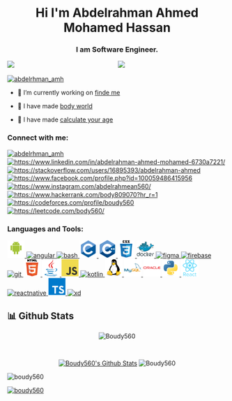 <h1 align="center">Hi  I'm Abdelrahman Ahmed Mohamed Hassan</h1>
<h3 align="center">I am Software Engineer.</h3>

<img align="right" src="https://firebasestorage.googleapis.com/v0/b/homeapp-f3373.appspot.com/o/(Animated%20Pics)%20Meatty's%20FFS%20Comments%20and%20etags.gif?alt=media&token=716f6e14-6cfb-46d5-947f-621bf873b935" width = 250px />
<img align="lift" src="https://user-images.githubusercontent.com/63050133/156676671-d5b2e362-97d4-4404-9447-dd71ddfea82f.gif" width = 150px/>


<p align="left"> <a href="https://twitter.com/abdelrhman_amh" target="blank"><img src="https://img.shields.io/twitter/follow/abdelrhman_amh?logo=twitter&style=for-the-badge" alt="abdelrhman_amh" /></a> </p>

- 🔭 I’m currently working on [finde me](https://play.google.com/store/apps/details?id=com.calcmyage1.calckmyage.ClacMyAge)

- 🤝 I have made [body world](https://play.google.com/store/apps/details?id=com.bodyworld1)

- 🤝 I have made [calculate your age](https://play.google.com/store/apps/details?id=com.calcmyage1.calckmyage.ClacMyAge)


<h3 align="left">Connect with me:</h3>
<p align="left">
<a href="https://twitter.com/abdelrhman_amh" target="blank"><img align="center" src="https://raw.githubusercontent.com/rahuldkjain/github-profile-readme-generator/master/src/images/icons/Social/twitter.svg" alt="abdelrhman_amh" height="30" width="40" /></a>
<a href="https://linkedin.com/in/https://www.linkedin.com/in/abdelrahman-ahmed-mohamed-6730a7221/" target="blank"><img align="center" src="https://raw.githubusercontent.com/rahuldkjain/github-profile-readme-generator/master/src/images/icons/Social/linked-in-alt.svg" alt="https://www.linkedin.com/in/abdelrahman-ahmed-mohamed-6730a7221/" height="30" width="40" /></a>
<a href="https://stackoverflow.com/users/https://stackoverflow.com/users/16895393/abdelrahman-ahmed" target="blank"><img align="center" src="https://raw.githubusercontent.com/rahuldkjain/github-profile-readme-generator/master/src/images/icons/Social/stack-overflow.svg" alt="https://stackoverflow.com/users/16895393/abdelrahman-ahmed" height="30" width="40" /></a>
<a href="https://fb.com/https://www.facebook.com/profile.php?id=100059486415956" target="blank"><img align="center" src="https://raw.githubusercontent.com/rahuldkjain/github-profile-readme-generator/master/src/images/icons/Social/facebook.svg" alt="https://www.facebook.com/profile.php?id=100059486415956" height="30" width="40" /></a>
<a href="https://instagram.com/https://www.instagram.com/abdelrahmean560/" target="blank"><img align="center" src="https://raw.githubusercontent.com/rahuldkjain/github-profile-readme-generator/master/src/images/icons/Social/instagram.svg" alt="https://www.instagram.com/abdelrahmean560/" height="30" width="40" /></a>
<a href="https://www.hackerrank.com/https://www.hackerrank.com/body809070?hr_r=1" target="blank"><img align="center" src="https://raw.githubusercontent.com/rahuldkjain/github-profile-readme-generator/master/src/images/icons/Social/hackerrank.svg" alt="https://www.hackerrank.com/body809070?hr_r=1" height="30" width="40" /></a>
<a href="https://codeforces.com/profile/https://codeforces.com/profile/boudy560" target="blank"><img align="center" src="https://raw.githubusercontent.com/rahuldkjain/github-profile-readme-generator/master/src/images/icons/Social/codeforces.svg" alt="https://codeforces.com/profile/boudy560" height="30" width="40" /></a>
<a href="https://www.leetcode.com/https://leetcode.com/body560/" target="blank"><img align="center" src="https://raw.githubusercontent.com/rahuldkjain/github-profile-readme-generator/master/src/images/icons/Social/leet-code.svg" alt="https://leetcode.com/body560/" height="30" width="40" /></a>
</p>

<h3 align="left">Languages and Tools:</h3>
<p align="left"> <a href="https://developer.android.com" target="_blank" rel="noreferrer"> <img src="https://raw.githubusercontent.com/devicons/devicon/master/icons/android/android-original-wordmark.svg" alt="android" width="40" height="40"/> </a> <a href="https://angular.io" target="_blank" rel="noreferrer"> <img src="https://angular.io/assets/images/logos/angular/angular.svg" alt="angular" width="40" height="40"/> </a> <a href="https://www.gnu.org/software/bash/" target="_blank" rel="noreferrer"> <img src="https://www.vectorlogo.zone/logos/gnu_bash/gnu_bash-icon.svg" alt="bash" width="40" height="40"/> </a> <a href="https://www.cprogramming.com/" target="_blank" rel="noreferrer"> <img src="https://raw.githubusercontent.com/devicons/devicon/master/icons/c/c-original.svg" alt="c" width="40" height="40"/> </a> <a href="https://www.w3schools.com/cpp/" target="_blank" rel="noreferrer"> <img src="https://raw.githubusercontent.com/devicons/devicon/master/icons/cplusplus/cplusplus-original.svg" alt="cplusplus" width="40" height="40"/> </a> <a href="https://www.w3schools.com/css/" target="_blank" rel="noreferrer"> <img src="https://raw.githubusercontent.com/devicons/devicon/master/icons/css3/css3-original-wordmark.svg" alt="css3" width="40" height="40"/> </a> <a href="https://www.docker.com/" target="_blank" rel="noreferrer"> <img src="https://raw.githubusercontent.com/devicons/devicon/master/icons/docker/docker-original-wordmark.svg" alt="docker" width="40" height="40"/> </a> <a href="https://www.figma.com/" target="_blank" rel="noreferrer"> <img src="https://www.vectorlogo.zone/logos/figma/figma-icon.svg" alt="figma" width="40" height="40"/> </a> <a href="https://firebase.google.com/" target="_blank" rel="noreferrer"> <img src="https://www.vectorlogo.zone/logos/firebase/firebase-icon.svg" alt="firebase" width="40" height="40"/> </a> <a href="https://git-scm.com/" target="_blank" rel="noreferrer"> <img src="https://www.vectorlogo.zone/logos/git-scm/git-scm-icon.svg" alt="git" width="40" height="40"/> </a> <a href="https://www.w3.org/html/" target="_blank" rel="noreferrer"> <img src="https://raw.githubusercontent.com/devicons/devicon/master/icons/html5/html5-original-wordmark.svg" alt="html5" width="40" height="40"/> </a> <a href="https://www.java.com" target="_blank" rel="noreferrer"> <img src="https://raw.githubusercontent.com/devicons/devicon/master/icons/java/java-original.svg" alt="java" width="40" height="40"/> </a> <a href="https://developer.mozilla.org/en-US/docs/Web/JavaScript" target="_blank" rel="noreferrer"> <img src="https://raw.githubusercontent.com/devicons/devicon/master/icons/javascript/javascript-original.svg" alt="javascript" width="40" height="40"/> </a> <a href="https://kotlinlang.org" target="_blank" rel="noreferrer"> <img src="https://www.vectorlogo.zone/logos/kotlinlang/kotlinlang-icon.svg" alt="kotlin" width="40" height="40"/> </a> <a href="https://www.linux.org/" target="_blank" rel="noreferrer"> <img src="https://raw.githubusercontent.com/devicons/devicon/master/icons/linux/linux-original.svg" alt="linux" width="40" height="40"/> </a> <a href="https://www.mysql.com/" target="_blank" rel="noreferrer"> <img src="https://raw.githubusercontent.com/devicons/devicon/master/icons/mysql/mysql-original-wordmark.svg" alt="mysql" width="40" height="40"/> </a> <a href="https://www.oracle.com/" target="_blank" rel="noreferrer"> <img src="https://raw.githubusercontent.com/devicons/devicon/master/icons/oracle/oracle-original.svg" alt="oracle" width="40" height="40"/> </a><a href="https://www.python.org" target="_blank" rel="noreferrer"> <img src="https://raw.githubusercontent.com/devicons/devicon/master/icons/python/python-original.svg" alt="python" width="40" height="40"/> </a> <a href="https://reactjs.org/" target="_blank" rel="noreferrer"> <img src="https://raw.githubusercontent.com/devicons/devicon/master/icons/react/react-original-wordmark.svg" alt="react" width="40" height="40"/> </a> <a href="https://reactnative.dev/" target="_blank" rel="noreferrer"> <img src="https://reactnative.dev/img/header_logo.svg" alt="reactnative" width="40" height="40"/> </a> <a href="https://www.typescriptlang.org/" target="_blank" rel="noreferrer"> <img src="https://raw.githubusercontent.com/devicons/devicon/master/icons/typescript/typescript-original.svg" alt="typescript" width="40" height="40"/> </a> <a href="https://www.adobe.com/products/xd.html" target="_blank" rel="noreferrer"> <img src="https://cdn.worldvectorlogo.com/logos/adobe-xd.svg" alt="xd" width="40" height="40"/> </a> </p>


## 📊 Github Stats
<p align="center"><img src="https://github-readme-streak-stats.herokuapp.com/?user=Boudy560&theme=tokyonight_duo" alt="Boudy560" /></p>
  <br/>
  <p align="center">
    <a href="https://github.com/anuraghazra/github-readme-stats">
	    <img alt="Boudy560's Github Stats" src="https://github-readme-stats.vercel.app/api?username=Boudy560&show_icons=true&count_private=true&locale=en&theme=tokyonight&layout=compact" height="230px"/></a>
	  <img src="https://github-readme-stats.vercel.app/api/top-langs?username=Boudy560&langs_count=10&show_icons=true&locale=en&theme=tokyonight" alt="Boudy560" height="230px"/>
<br/>

<p align="left"> <img src="https://komarev.com/ghpvc/?username=boudy560&label=Profile%20views&color=0e75b6&style=flat" alt="boudy560" /> </p>

<p align="left"> <a href="https://github.com/ryo-ma/github-profile-trophy"><img src="https://github-profile-trophy.vercel.app/?username=boudy560" alt="boudy560" /></a> </p>


